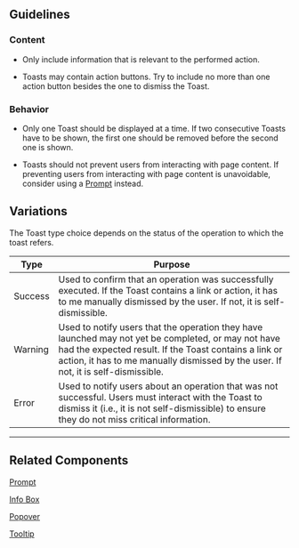 ## Guidelines

### Content

-   Only include information that is relevant to the performed action.

-   Toasts may contain action buttons. Try to include no more than one action button besides the one to dismiss the Toast.

### Behavior

-   Only one Toast should be displayed at a time. If two consecutive Toasts have to be shown, the first one should be removed before the second one is shown.

-   Toasts should not prevent users from interacting with page content. If preventing users from interacting with page content is unavoidable, consider using a [Prompt](#/components/ModalPrompt) instead.

## Variations

The Toast type choice depends on the status of the operation to which the toast refers.

| Type    | Purpose                                                                                                                                                                                                                                            |
| ------- | -------------------------------------------------------------------------------------------------------------------------------------------------------------------------------------------------------------------------------------------------- |
| Success | Used to confirm that an operation was successfully executed. If the Toast contains a link or action, it has to me manually dismissed by the user. If not, it is self-dismissible.                                                                  |
| Warning | Used to notify users that the operation they have launched may not yet be completed, or may not have had the expected result. If the Toast contains a link or action, it has to me manually dismissed by the user. If not, it is self-dismissible. |
| Error   | Used to notify users about an operation that was not successful. Users must interact with the Toast to dismiss it (i.e., it is not self-dismissible) to ensure they do not miss critical information.                                              |

---

## Related Components

[Prompt](#/components/ModalPrompt)

[Info Box](#/components/InfoBox)

[Popover](#/components/Popover)

[Tooltip](#/components/Tooltip)
